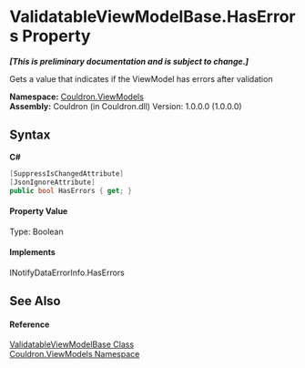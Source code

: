 # ValidatableViewModelBase.HasErrors Property 
 _**\[This is preliminary documentation and is subject to change.\]**_

Gets a value that indicates if the ViewModel has errors after validation

**Namespace:**&nbsp;<a href="N_Couldron_ViewModels">Couldron.ViewModels</a><br />**Assembly:**&nbsp;Couldron (in Couldron.dll) Version: 1.0.0.0 (1.0.0.0)

## Syntax

**C#**<br />
``` C#
[SuppressIsChangedAttribute]
[JsonIgnoreAttribute]
public bool HasErrors { get; }
```


#### Property Value
Type: Boolean

#### Implements
INotifyDataErrorInfo.HasErrors<br />

## See Also


#### Reference
<a href="T_Couldron_ViewModels_ValidatableViewModelBase">ValidatableViewModelBase Class</a><br /><a href="N_Couldron_ViewModels">Couldron.ViewModels Namespace</a><br />